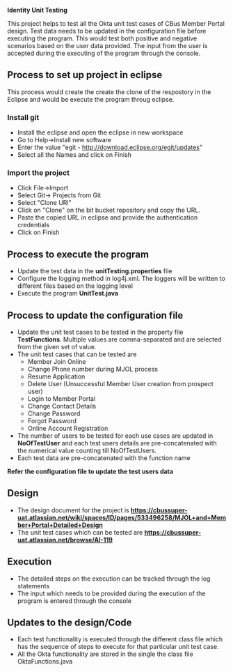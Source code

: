 **Identity Unit Testing**

This project helps to test all the Okta unit test cases of CBus Member Portal design. Test data needs to be updated in the configuration file before executing the program. This would test both positive and negative scenarios based on the user data provided. The input from the user is accepted during the executing of the program through the console.

## Process to set up project in eclipse
This process would create the create the clone of the respostory in the Eclipse and would be execute the program throug eclipse.
### Install git
* Install the eclipse and open the eclipse in new workspace
* Go to Help->Install new software
* Enter the value "egit - http://download.eclipse.org/egit/updates" 
* Select all the Names and click on Finish
### Import the project
* Click File->Import
* Select Git-> Projects from Git
* Select "Clone URI"
* Click on "Clone" on the bit bucket repository and copy the URL.
* Paste the copied URL in eclipse and provide the authentication credentials
* Click on Finish

## Process to execute the program
* Update the test data in the **unitTesting.properties** file
* Configure the logging method in log4j.xml. The loggers will be written to different files based on the logging level
* Execute the program **UnitTest.java**

## Process to update the configuration file 
* Update the unit test cases to be tested in the property file **TestFunctions**. Multiple values are comma-separated and are selected from the given set of value.
* The unit test cases that can be tested are 
    * Member Join Online
    * Change Phone number during MJOL process
    * Resume Application
    * Delete User (Unsuccessful Member User creation from prospect user)
    * Login to Member Portal
    * Change Contact Details
    * Change Password
    * Forgot Password
    * Online Account Registration
* The number of users to be tested for each use cases are updated in **NoOfTestUser** and each test users details are pre-concatenated with the numerical value counting till NoOfTestUsers.
* Each test data are pre-concatenated  with the function name

**Refer the configuration file to update the test users data**

## Design
* The design document for the project is **https://cbussuper-uat.atlassian.net/wiki/spaces/ID/pages/533496258/MJOL+and+Member+Portal+Detailed+Design**
* The unit test cases which can be tested are **https://cbussuper-uat.atlassian.net/browse/AI-119**

## Execution
* The detailed steps on the execution can be tracked through the log statements
* The input which needs to be provided during the execution of the program is entered through the console

## Updates to the design/Code
* Each test functionality is executed through the different class file which has the sequence of steps to execute for that particular unit test case. 
* All the Okta functionality are stored in the single the class file OktaFunctions.java

